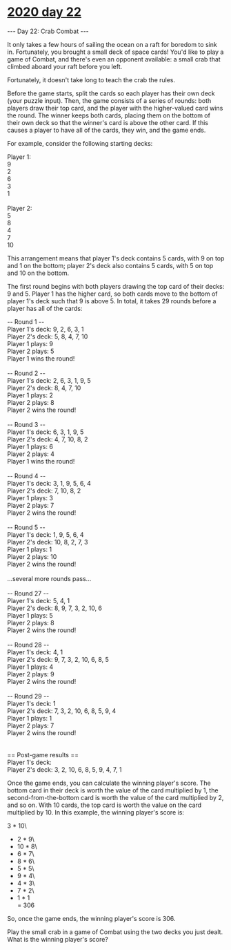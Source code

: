 # [2020 day 22](https://adventofcode.com/2020/day/22)

--- Day 22: Crab Combat ---

It only takes a few hours of sailing the ocean on a raft for boredom to sink in. Fortunately, you brought a small deck of space cards! You'd like to play a game of Combat, and there's even an opponent available: a small crab that climbed aboard your raft before you left.



Fortunately, it doesn't take long to teach the crab the rules.



Before the game starts, split the cards so each player has their own deck (your puzzle input). Then, the game consists of a series of rounds: both players draw their top card, and the player with the higher-valued card wins the round. The winner keeps both cards, placing them on the bottom of their own deck so that the winner's card is above the other card. If this causes a player to have all of the cards, they win, and the game ends.



For example, consider the following starting decks:



Player 1:\
9\
2\
6\
3\
1\
\
Player 2:\
5\
8\
4\
7\
10



This arrangement means that player 1's deck contains 5 cards, with 9 on top and 1 on the bottom; player 2's deck also contains 5 cards, with 5 on top and 10 on the bottom.



The first round begins with both players drawing the top card of their decks: 9 and 5. Player 1 has the higher card, so both cards move to the bottom of player 1's deck such that 9 is above 5. In total, it takes 29 rounds before a player has all of the cards:



-- Round 1 --\
Player 1's deck: 9, 2, 6, 3, 1\
Player 2's deck: 5, 8, 4, 7, 10\
Player 1 plays: 9\
Player 2 plays: 5\
Player 1 wins the round!\
\
-- Round 2 --\
Player 1's deck: 2, 6, 3, 1, 9, 5\
Player 2's deck: 8, 4, 7, 10\
Player 1 plays: 2\
Player 2 plays: 8\
Player 2 wins the round!\
\
-- Round 3 --\
Player 1's deck: 6, 3, 1, 9, 5\
Player 2's deck: 4, 7, 10, 8, 2\
Player 1 plays: 6\
Player 2 plays: 4\
Player 1 wins the round!\
\
-- Round 4 --\
Player 1's deck: 3, 1, 9, 5, 6, 4\
Player 2's deck: 7, 10, 8, 2\
Player 1 plays: 3\
Player 2 plays: 7\
Player 2 wins the round!\
\
-- Round 5 --\
Player 1's deck: 1, 9, 5, 6, 4\
Player 2's deck: 10, 8, 2, 7, 3\
Player 1 plays: 1\
Player 2 plays: 10\
Player 2 wins the round!\
\
...several more rounds pass...\
\
-- Round 27 --\
Player 1's deck: 5, 4, 1\
Player 2's deck: 8, 9, 7, 3, 2, 10, 6\
Player 1 plays: 5\
Player 2 plays: 8\
Player 2 wins the round!\
\
-- Round 28 --\
Player 1's deck: 4, 1\
Player 2's deck: 9, 7, 3, 2, 10, 6, 8, 5\
Player 1 plays: 4\
Player 2 plays: 9\
Player 2 wins the round!\
\
-- Round 29 --\
Player 1's deck: 1\
Player 2's deck: 7, 3, 2, 10, 6, 8, 5, 9, 4\
Player 1 plays: 1\
Player 2 plays: 7\
Player 2 wins the round!\
\
\
== Post-game results ==\
Player 1's deck: \
Player 2's deck: 3, 2, 10, 6, 8, 5, 9, 4, 7, 1



Once the game ends, you can calculate the winning player's score. The bottom card in their deck is worth the value of the card multiplied by 1, the second-from-the-bottom card is worth the value of the card multiplied by 2, and so on. With 10 cards, the top card is worth the value on the card multiplied by 10. In this example, the winning player's score is:



3 * 10\
+  2 *  9\
+ 10 *  8\
+  6 *  7\
+  8 *  6\
+  5 *  5\
+  9 *  4\
+  4 *  3\
+  7 *  2\
+  1 *  1\
= 306



So, once the game ends, the winning player's score is 306.



Play the small crab in a game of Combat using the two decks you just dealt. What is the winning player's score?



